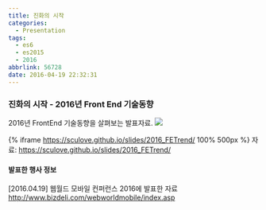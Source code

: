 ```yaml
---
title: 진화의 시작
categories:
  - Presentation
tags:
  - es6
  - es2015
  - 2016
abbrlink: 56728
date: 2016-04-19 22:32:31
---
```


### 진화의 시작 - 2016년 Front End 기술동향

2016년 FrontEnd 기술동향을 살펴보는 발표자료.
![](newjavascript.jpg)

{% iframe https://sculove.github.io/slides/2016_FETrend/ 100% 500px %}
자료: https://sculove.github.io/slides/2016_FETrend/

#### 발표한 행사 정보

[2016.04.19] 웹월드 모바일 컨퍼런스 2016에 발표한 자료 http://www.bizdeli.com/webworldmobile/index.asp
